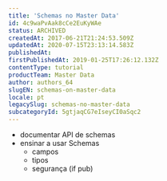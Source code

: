 ```yaml
---
title: 'Schemas no Master Data'
id: 4c9waPvAak8cCe2EuKyWAe
status: ARCHIVED
createdAt: 2017-06-21T21:24:53.509Z
updatedAt: 2020-07-15T23:13:14.583Z
publishedAt: 
firstPublishedAt: 2019-01-25T17:26:12.132Z
contentType: tutorial
productTeam: Master Data
author: authors_64
slugEN: schemas-on-master-data
locale: pt
legacySlug: schemas-no-master-data
subcategoryId: 5gtjaqCG7eIseyCI0aSqc2
---
```


- documentar API de schemas
- ensinar a usar Schemas
	- campos
	- tipos
	- segurança (if pub)
